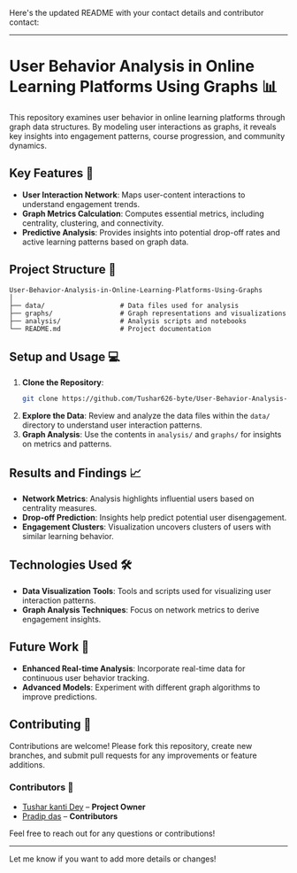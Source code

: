 Here's the updated README with your contact details and contributor contact:

---

# User Behavior Analysis in Online Learning Platforms Using Graphs 📊

This repository examines user behavior in online learning platforms through graph data structures. By modeling user interactions as graphs, it reveals key insights into engagement patterns, course progression, and community dynamics.

## Key Features 🚀

- **User Interaction Network**: Maps user-content interactions to understand engagement trends.
- **Graph Metrics Calculation**: Computes essential metrics, including centrality, clustering, and connectivity.
- **Predictive Analysis**: Provides insights into potential drop-off rates and active learning patterns based on graph data.

## Project Structure 📂

```plaintext
User-Behavior-Analysis-in-Online-Learning-Platforms-Using-Graphs
│
├── data/                   # Data files used for analysis
├── graphs/                 # Graph representations and visualizations
├── analysis/               # Analysis scripts and notebooks
└── README.md               # Project documentation
```

## Setup and Usage 💻

1. **Clone the Repository**:
   ```bash
   git clone https://github.com/Tushar626-byte/User-Behavior-Analysis-in-Online-Learning-Platforms-Using-Graphs.git
   ```
2. **Explore the Data**:
   Review and analyze the data files within the `data/` directory to understand user interaction patterns.
3. **Graph Analysis**:
   Use the contents in `analysis/` and `graphs/` for insights on metrics and patterns.

## Results and Findings 📈

- **Network Metrics**: Analysis highlights influential users based on centrality measures.
- **Drop-off Prediction**: Insights help predict potential user disengagement.
- **Engagement Clusters**: Visualization uncovers clusters of users with similar learning behavior.

## Technologies Used 🛠️

- **Data Visualization Tools**: Tools and scripts used for visualizing user interaction patterns.
- **Graph Analysis Techniques**: Focus on network metrics to derive engagement insights.

## Future Work 🌱

- **Enhanced Real-time Analysis**: Incorporate real-time data for continuous user behavior tracking.
- **Advanced Models**: Experiment with different graph algorithms to improve predictions.

## Contributing 🤝

Contributions are welcome! Please fork this repository, create new branches, and submit pull requests for any improvements or feature additions.

### Contributors 👥

- [Tushar kanti Dey](https://github.com/Tushar626-byte) – **Project Owner**
- [Pradip das](https://github.com/Pradipdas647000) – **Contributors**

Feel free to reach out for any questions or contributions!

---

Let me know if you want to add more details or changes!
